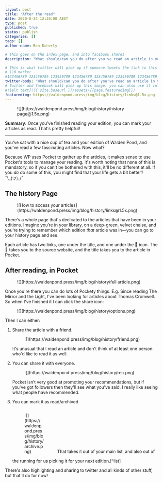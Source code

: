 ```yaml
---
layout: post
title: "After the read"
date: 2020-8-24 12:20:00 AEST
type: post
published: true
status: publish
categories: []
tags: []
author-name: Ben Doherty

# this goes on the index page, and into facebook shares
description: "What should/can you do after you've read an article in your Walden Pond?"

# This is what twitter will pick up if someone tweets the link to this page
# 110 marker
#123456789 123456789 123456789 123456789 123456789 123456789 123456789 123456789 123456789 123456789 123456789 123456789
twitter-body: "What should/can you do after you've read an article in your Walden Pond?"
# Twitter and facebook will pick up this image. you can also use it in a post with: -
#![alt text]({{ site.baseurl }}/assets/{{page.featuredimg}})
featuredimg: https://waldenpond.press/img/blog/history/links@1.5x.png
---
```


<figure class="half-width right v-clip">
![](https://waldenpond.press/img/blog/history/history page@1.5x.png)

</figure>

**Summary:** Once you've finished reading your edition, you can mark your articles as read. That's pretty helpful!

---

You've sat with a nice cup of tea and your edition of Walden Pond, and you've read a few fascinating articles. Now what?

Because WP uses [Pocket](http://getpocket.com/) to gather up the articles, it makes sense to use Pocket's tools to manage your reading. It's worth noting that none of this is mandatory, so if you can't be bothered with this, it'll be no different at all. If you _do_ do some of this, you might find that your life gets a bit better? ¯\\\_(ツ)\_/¯

## The history Page

<figure class="half-width left ">
![How to access your articles](https://waldenpond.press/img/blog/history/links@1.5x.png)

</figure>

There's a whole page that's dedicated to the articles that have been in your editions. Imagine you're in your library, on a deep-green, velvet chaise, and you're trying to remember which edition _that_ article was in&mdash;you can go to your history page and see.

Each article has two links, one under the title, and one under the 🔗 icon. The 🔗 takes you to the source website, and the title takes you to the article in Pocket.

## After reading, in Pocket

<figure class="half-width right v-clip">
![](https://waldenpond.press/img/blog/history/full article.png)

</figure>

Once you're there you can do lots of Pockety things. E.g. Since reading The Mirror and the Light, I've been looking for articles about Thomas Cromwell. So when I've finished it I can click the share icon:

<figure class="half-width right">
![](https://waldenpond.press/img/blog/history/options.png)

</figure>

Then I can either:

1. Share the article with a friend.
   <figure class="half-width left">
   ![](https://waldenpond.press/img/blog/history/friend.png)

   </figure>
   It's unusual that I read an article and don't think of at least one person who'd like to read it as well.

1. You can share it with everyone.
   <figure class="half-width right">
   ![](https://waldenpond.press/img/blog/history/rec.png)

   </figure>

   Pocket isn't very good at promoting your recommendations, but if you've got followers then they'll see what you've said. I really like seeing what people have recommended.

1. You can mark it as read/archived.
   <figure class="right" style="width: 4rem; display: inline-block;">
   ![](https://waldenpond.press/img/blog/history/archive.png)

   </figure>
   That takes it out of your main list, and also out of the running for us picking it for your next edition.[^list]

There's also highlighting and sharing to twitter and all kinds of other stuff, but that'll do for now!

[^list]: We keep a list of what you've had before, but it makes _a lot_ of things easier if you mark your articles as read. The editorial page goes straight to pocket so that you have the latest information, but that pulls the list of unread that pocket sends, which until you have marked it, still has all the articles in your editions.
